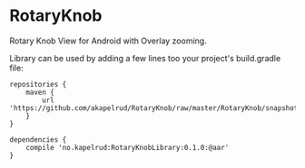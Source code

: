 # RotaryKnob
Rotary Knob View for Android with Overlay zooming.

Library can be used by adding a few lines too your project's build.gradle file:
```
repositories {
    maven {
        url 'https://github.com/akapelrud/RotaryKnob/raw/master/RotaryKnob/snapshots'
    }
}

dependencies {
    compile 'no.kapelrud:RotaryKnobLibrary:0.1.0:@aar'
}
```
